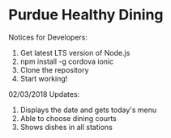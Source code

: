 # Purdue Healthy Dining
Notices for Developers:
1. Get latest LTS version of Node.js
2. npm install -g cordova ionic
3. Clone the repository
4. Start working!

02/03/2018 Updates:
1. Displays the date and gets today's menu
1. Able to choose dining courts
1. Shows dishes in all stations
